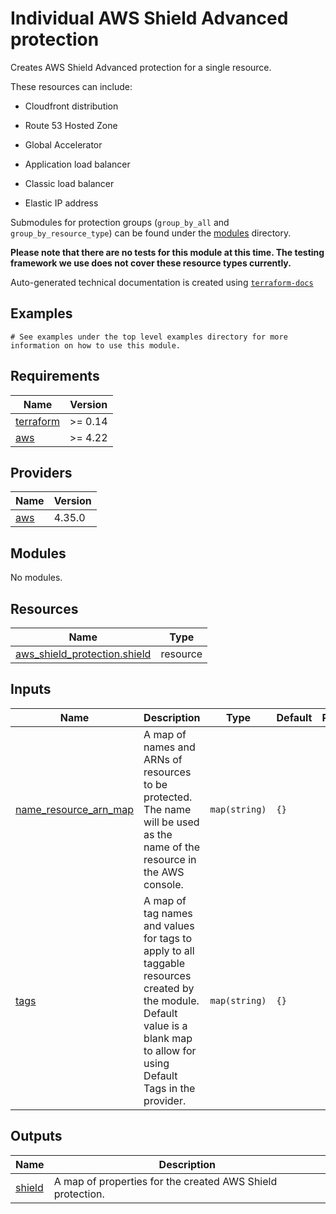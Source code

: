# Individual AWS Shield Advanced protection

Creates AWS Shield Advanced protection for a single resource.

These resources can include:

- Cloudfront distribution

- Route 53 Hosted Zone

- Global Accelerator

- Application load balancer

- Classic load balancer

- Elastic IP address

Submodules for protection groups (`group_by_all` and `group_by_resource_type`) can be found under the [modules](modules) directory.

**Please note that there are no tests for this module at this time. The testing framework we use does not cover these resource types currently.**
<!-- BEGINNING OF PRE-COMMIT-TERRAFORM DOCS HOOK -->

Auto-generated technical documentation is created using [`terraform-docs`](https://terraform-docs.io/)
## Examples

```hcl
# See examples under the top level examples directory for more information on how to use this module.
```

## Requirements

| Name | Version |
|------|---------|
| <a name="requirement_terraform"></a> [terraform](#requirement\_terraform) | >= 0.14 |
| <a name="requirement_aws"></a> [aws](#requirement\_aws) | >= 4.22 |

## Providers

| Name | Version |
|------|---------|
| <a name="provider_aws"></a> [aws](#provider\_aws) | 4.35.0 |

## Modules

No modules.

## Resources

| Name | Type |
|------|------|
| [aws_shield_protection.shield](https://registry.terraform.io/providers/hashicorp/aws/latest/docs/resources/shield_protection) | resource |

## Inputs

| Name | Description | Type | Default | Required |
|------|-------------|------|---------|:--------:|
| <a name="input_name_resource_arn_map"></a> [name\_resource\_arn\_map](#input\_name\_resource\_arn\_map) | A map of names and ARNs of resources to be protected. The name will be used as the name of the resource in the AWS console. | `map(string)` | `{}` | no |
| <a name="input_tags"></a> [tags](#input\_tags) | A map of tag names and values for tags to apply to all taggable resources created by the module. Default value is a blank map to allow for using Default Tags in the provider. | `map(string)` | `{}` | no |

## Outputs

| Name | Description |
|------|-------------|
| <a name="output_shield"></a> [shield](#output\_shield) | A map of properties for the created AWS Shield protection. |


<!-- END OF PRE-COMMIT-TERRAFORM DOCS HOOK -->
